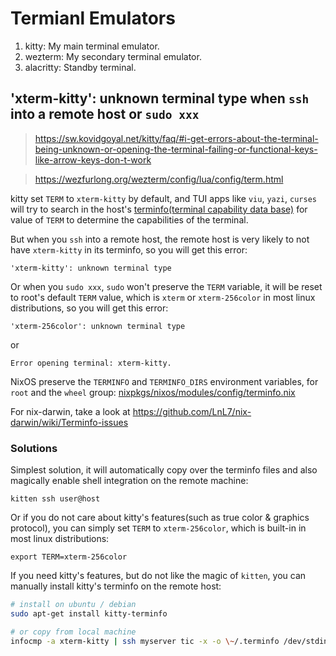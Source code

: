 # Termianl Emulators

1. kitty: My main terminal emulator.
2. wezterm: My secondary terminal emulator.
3. alacritty: Standby terminal.


## 'xterm-kitty': unknown terminal type when `ssh` into a remote host or `sudo xxx`

> https://sw.kovidgoyal.net/kitty/faq/#i-get-errors-about-the-terminal-being-unknown-or-opening-the-terminal-failing-or-functional-keys-like-arrow-keys-don-t-work

> https://wezfurlong.org/wezterm/config/lua/config/term.html

kitty set `TERM` to `xterm-kitty` by default, and TUI apps like `viu`, `yazi`, `curses` will try to search in the host's [terminfo(terminal capability data base)](https://linux.die.net/man/5/terminfo) for value of `TERM` to determine the capabilities of the terminal.

But when you `ssh` into a remote host, the remote host is very likely to not have `xterm-kitty` in its terminfo, so you will get this error:

```
'xterm-kitty': unknown terminal type
```

Or when you `sudo xxx`, `sudo` won't preserve the `TERM` variable, it will be reset to root's default `TERM` value, which is `xterm` or `xterm-256color` in most linux distributions, so you will get this error:

```
'xterm-256color': unknown terminal type
```

or 

```
Error opening terminal: xterm-kitty.
```

NixOS preserve the `TERMINFO` and `TERMINFO_DIRS` environment variables, for `root` and the `wheel` group: [nixpkgs/nixos/modules/config/terminfo.nix](https://github.com/NixOS/nixpkgs/blob/nixos-23.11/nixos/modules/config/terminfo.nix#L18)

For nix-darwin, take a look at <https://github.com/LnL7/nix-darwin/wiki/Terminfo-issues>

### Solutions

Simplest solution, it will automatically copy over the terminfo files and also magically enable shell integration on the remote machine: 

```
kitten ssh user@host
```

Or if you do not care about kitty's features(such as true color & graphics protocol), you can simply set `TERM` to `xterm-256color`, which is built-in in most linux distributions:

```
export TERM=xterm-256color
```

If you need kitty's features, but do not like the magic of `kitten`, you can manually install kitty's terminfo on the remote host:

```bash
# install on ubuntu / debian
sudo apt-get install kitty-terminfo

# or copy from local machine
infocmp -a xterm-kitty | ssh myserver tic -x -o \~/.terminfo /dev/stdin
```

